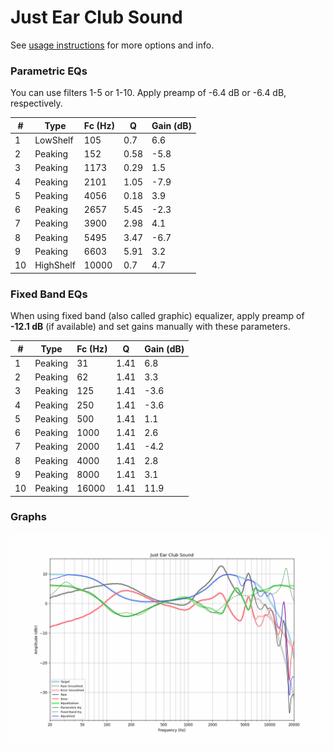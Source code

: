 # Just Ear Club Sound
See [usage instructions](https://github.com/jaakkopasanen/AutoEq#usage) for more options and info.

### Parametric EQs
You can use filters 1-5 or 1-10. Apply preamp of -6.4 dB or -6.4 dB, respectively.

|   # | Type      |   Fc (Hz) |    Q |   Gain (dB) |
|-----|-----------|-----------|------|-------------|
|   1 | LowShelf  |       105 | 0.7  |         6.6 |
|   2 | Peaking   |       152 | 0.58 |        -5.8 |
|   3 | Peaking   |      1173 | 0.29 |         1.5 |
|   4 | Peaking   |      2101 | 1.05 |        -7.9 |
|   5 | Peaking   |      4056 | 0.18 |         3.9 |
|   6 | Peaking   |      2657 | 5.45 |        -2.3 |
|   7 | Peaking   |      3900 | 2.98 |         4.1 |
|   8 | Peaking   |      5495 | 3.47 |        -6.7 |
|   9 | Peaking   |      6603 | 5.91 |         3.2 |
|  10 | HighShelf |     10000 | 0.7  |         4.7 |

### Fixed Band EQs
When using fixed band (also called graphic) equalizer, apply preamp of **-12.1 dB** (if available) and set gains manually with these parameters.

|   # | Type    |   Fc (Hz) |    Q |   Gain (dB) |
|-----|---------|-----------|------|-------------|
|   1 | Peaking |        31 | 1.41 |         6.8 |
|   2 | Peaking |        62 | 1.41 |         3.3 |
|   3 | Peaking |       125 | 1.41 |        -3.6 |
|   4 | Peaking |       250 | 1.41 |        -3.6 |
|   5 | Peaking |       500 | 1.41 |         1.1 |
|   6 | Peaking |      1000 | 1.41 |         2.6 |
|   7 | Peaking |      2000 | 1.41 |        -4.2 |
|   8 | Peaking |      4000 | 1.41 |         2.8 |
|   9 | Peaking |      8000 | 1.41 |         3.1 |
|  10 | Peaking |     16000 | 1.41 |        11.9 |

### Graphs
![](./Just%20Ear%20Club%20Sound.png)

